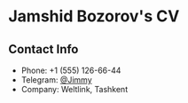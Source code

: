 # Jamshid Bozorov's CV

## Contact Info
* Phone: +1 (555) 126-66-44
* Telegram: [@Jimmy](https://t.me/jimmy)
* Company: Weltlink, Tashkent 


